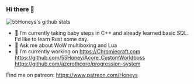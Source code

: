 ### Hi there 👋


![55Honeys's github stats](https://github-readme-stats.vercel.app/api?username=55honey)

- 🌱 I’m currently taking baby steps in C++ and already learned basic SQL. I'd like to learn Rust some day.
- 💬 Ask me about WoW multiboxing and Lua
- 🔭 I’m currently working on
https://Chromiecraft.com
https://github.com/55Honey/Acore_CustomWorldboss
https://github.com/azerothcore/progression-system
<!--
**55Honey/55honey** is a ✨ _special_ ✨ repository because its `README.md` (this file) appears on your GitHub profile.

Here are some ideas to get you started:
- 👯 I’m looking to collaborate on ...
- 🤔 I’m looking for help with ...
- 📫 How to reach me: ...
- 😄 Pronouns: ...
- ⚡ Fun fact: ...
-->
Find me on patreon: https://www.patreon.com/Honeys
